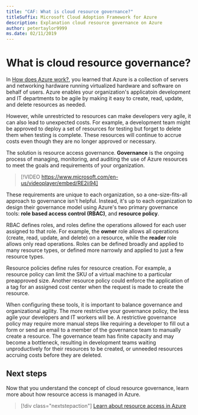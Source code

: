 ```yaml
---
title: "CAF: What is cloud resource governance?"
titleSuffix: Microsoft Cloud Adoption Framework for Azure
description: Explanation cloud resource governance on Azure
author: petertaylor9999
ms.date: 02/11/2019
---
```


<!-- markdownlint-disable MD026 -->

# What is cloud resource governance?

In [How does Azure work?](../../getting-started/what-is-azure.md), you learned that Azure is a collection of servers and networking hardware running virtualized hardware and software on behalf of users. Azure enables your organization's applicatoin development and IT departments to be agile by making it easy to create, read, update, and delete resources as needed.

However, while unrestricted to resources can make developers very agile, it can also lead to unexpected costs. For example, a development team might be approved to deploy a set of resources for testing but forget to delete them when testing is complete. These resources will continue to accrue costs even though they are no longer approved or necessary.

The solution is resource access governance. **Governance** is the ongoing process of managing, monitoring, and auditing the use of Azure resources to meet the goals and requirements of your organization.

> [!VIDEO https://www.microsoft.com/en-us/videoplayer/embed/RE2ii94]

These requirements are unique to each organization, so a one-size-fits-all approach to governance isn't helpful. Instead, it's up to each organization to design their governance model using Azure's two primary governance tools: **role based access control (RBAC)**, and **resource policy**.

RBAC defines roles, and roles define the operations allowed for each user assigned to that role. For example, the **owner** role allows all operations (create, read, update, and delete) on a resource, while the **reader** role allows only read operations. Roles can be defined broadly and applied to many resource types, or defined more narrowly and applied to just a few resource types.

Resource policies define rules for resource creation. For example, a resource policy can limit the SKU of a virtual machine to a particular preapproved size. Another resource policy could enforce the application of a tag for an assigned cost center when the request is made to create the resource.

When configuring these tools, it is important to balance governance and organizational agility. The more restrictive your governance policy, the less agile your developers and IT workers will be. A restrictive governance policy may require more manual steps like requiring a developer to fill out a form or send an email to a member of the governance team to manually create a resource. The governance team has finite capacity and may become a bottleneck, resulting in development teams waiting unproductively for their resources to be created, or unneeded resources accruing costs before they are deleted.

## Next steps

Now that you understand the concept of cloud resource governance, learn more about how resource access is managed in Azure.

> [!div class="nextstepaction"]
> [Learn about resource access in Azure](./azure-resource-access.md)
